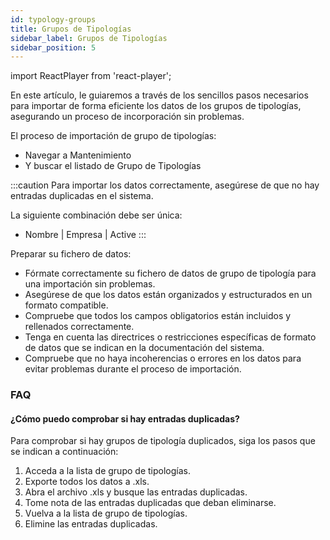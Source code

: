 ```yaml
---
id: typology-groups
title: Grupos de Tipologías
sidebar_label: Grupos de Tipologías
sidebar_position: 5
---
```


import ReactPlayer from 'react-player';

En este artículo, le guiaremos a través de los sencillos pasos necesarios para importar de forma eficiente los datos de los grupos de tipologías, asegurando un proceso de incorporación sin problemas.

El proceso de importación de grupo de tipologías:

- Navegar a Mantenimiento
- Y buscar el listado de Grupo de Tipologías

<ReactPlayer controls muted url='/video/import-typology-group.mov' />

:::caution
Para importar los datos correctamente, asegúrese de que no hay entradas duplicadas en el sistema.

La siguiente combinación debe ser única:

- Nombre | Empresa | Active
  :::

Preparar su fichero de datos:

- Fórmate correctamente su fichero de datos de grupo de tipología para una importación sin problemas.
- Asegúrese de que los datos están organizados y estructurados en un formato compatible.
- Compruebe que todos los campos obligatorios están incluidos y rellenados correctamente.
- Tenga en cuenta las directrices o restricciones específicas de formato de datos que se indican en la documentación del sistema.
- Compruebe que no haya incoherencias o errores en los datos para evitar problemas durante el proceso de importación.

### FAQ

#### ¿Cómo puedo comprobar si hay entradas duplicadas?

Para comprobar si hay grupos de tipología duplicados, siga los pasos que se indican a continuación:

1. Acceda a la lista de grupo de tipologías.
2. Exporte todos los datos a .xls.
3. Abra el archivo .xls y busque las entradas duplicadas.
4. Tome nota de las entradas duplicadas que deban eliminarse.
5. Vuelva a la lista de grupo de tipologías.
6. Elimine las entradas duplicadas.
